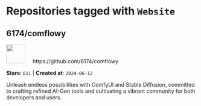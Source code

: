 # Repositories tagged with `Website`


## 6174/comflowy


<a href='https://github.com/6174/comflowy'>
<img src="https://avatars.githubusercontent.com/u/3872872?v=4" width="50" height="50"></a> &nbsp; &nbsp; https://github.com/6174/comflowy

**Stars**: `811` | **Created at**: `2024-06-12`


Unleash endless possibilities with ComfyUI and Stable Diffusion, committed to crafting refined AI-Gen tools and cultivating a vibrant community for both developers and users. 
